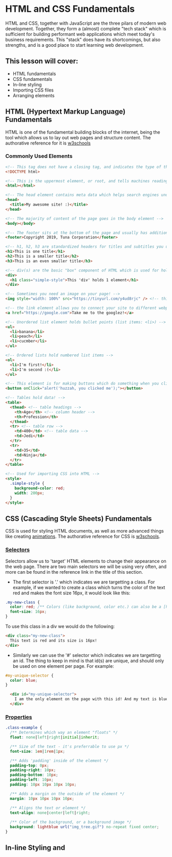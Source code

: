 # HTML and CSS Fundamentals

HTML and CSS, together with JavaScript are the three pilars of modern web development. Together, they form a (almost) complete "tech stack" which is sufficient for building performant web applications which meet today's business requirements. This "stack" does have its shortcomings, but also strengths, and is a good place to start learning web development.

## This lesson will cover:
* HTML fundamentals
* CSS fundamentals
* In-line styling
* Importing CSS files
* Arranging elements

## HTML (Hypertext Markup Language) Fundamentals
HTML is one of the fundamental building blocks of the internet, being the tool which allows us to lay out web pages and structure content. The authorative reference for it is [w3schools](https://www.w3schools.com/html/default.asp)

### Commonly Used Elements
``` html
<!-- This tag does not have a closing tag, and indicates the type of the file -->
<!DOCTYPE html>

<!-- This is the uppermost element, or root, and tells machines reading it that it's HTML they're looking at -->
<html></html>

<!-- The head element contains meta data which helps search engines understand your website, adds the title you can see in the browser tab, imports scripts for analytics, is the place to import CSS, JavaScript, libraries and a number of other things -->
<head>
  <title>My awesome site! :)</title>
</head>

<!-- The majority of content of the page goes in the body element -->
<body></body>

<!-- The footer sits at the bottom of the page and usually has additional / ancilliary information about the business -->
<footer>Copyright 2019, Tuna Corporation</footer>

<!-- h1, h2, h3 are standardized headers for titles and subtitles you use throughout your web page -->
<h1>This is one title</h1>
<h2>This is a smaller title</h2>
<h3>This is an even smaller title</h3>

<!-- div(s) are the basic "box" component of HTML which is used for holding different elements and helps arrange them -->
<div>
  <h1 class="simple-style">This 'div' holds 1 element</h1>
</div>

<!-- Sometimes you need an image on your page! -->
<img style="width: 100%" src="https://tinyurl.com/y4ud8rjc" /> <!-- this is the shorthand syntax for closing a tag -->

<!-- the link element allows you to connect your site to different webpages using the href attribute (hypertext reference) -->
<a href="https://google.com">Take me to the googlez!</a>

<!-- Unordered list element holds bullet points (list items: <li>) -->
<ul>
  <li>banana</li>
  <li>peach</li>
  <li>cucmber</li>
</ul>

<!-- Ordered lists hold numbered list items -->
<ol>
  <li>I'm first!</li>
  <li>I'm second :(</li>
</ol>

<!-- This element is for making buttons which do something when you click on them, usually using JavaScript which is specified in the `onClick` attribute -->
<button onClick="alert('huzzah, you clicked me');"></button>

<!-- Tables hold data! -->
<table>
  <thead> <!-- table headings -->
    <th>Age</th> <!-- column header -->
    <th>Profession</th>
  </thead>
  <tr> <!-- table row -->
    <td>400</td> <!-- table data -->
    <td>Jedi</td>
  </tr>
  <tr>
    <td>35</td>
    <td>Ninja</td>
  </tr>
</table>

<!-- Used for importing CSS into HTML -->
<style>
  .simple-style {
    background-color: red;
    width: 200px;
  }
</style>
```

## CSS (Cascading Style Sheets) Fundamentals 
CSS is used for styling HTML documents, as well as more advanced things like creating [animations](https://codepen.io/donovanh/pen/KJdoh). The authorative reference for CSS is [w3schools](https://www.w3schools.com/css/default.asp).

### [Selectors](https://www.w3schools.com/cssref/css_selectors.asp) 
Selectors allow us to 'target' HTML elements to change their appearance on the web page. There are two main selectors we will be using very often, and more can be found in the reference link in the title of this section.

* The first selector is '.' which indicates we are targetting a class. For example, if we wanted to create a class which turns the color of the text red and makes the font size 16px, it would look like this:
``` css
.my-new-class {
  color: red; /** Colors (like background, color etc.) can also be a [hex code](https://www.color-hex.com/): #FFC0CB - or rgb code: rgb(255, 192, 203, 1) */
  font-size: 16px;
}
```

To use this class in a div we would do the following:
``` html
<div class="my-new-class">
  This text is red and its size is 16px!
</div>
```

* Similarly we can use the '#' selector which indicates we are targetting an id. The thing to keep in mind is that id(s) are unique, and should only be used on one element per page. For example:
``` css
#my-unique-selector {
  color: blue;
}
```

``` html
  <div id="my-unique-selector">
    I am the only element on the page with this id! And my text is blue :)
  </div>
```

### [Properties](https://www.w3schools.com/cssref/default.asp)
```css
.class-example {
  /** Determines which way an element "floats" */
  float: none|left|right|initial|inherit;

  /** Size of the text - it's preferrable to use px */
  font-size: 1em|1rem|1px;

  /** Adds 'padding' inside of the element */
  padding-top: 0px;
  padding-right: 10px;
  padding-bottom: 10px;
  padding-left: 10px;
  padding: 10px 10px 10px 10px;

  /** Adds a margin on the outside of the element */
  margin: 10px 10px 10px 10px;

  /** Aligns the text or element */
  text-align: none|center|left|right;
  
  /** Color of the background, or a background image */
  background: lightblue url("img_tree.gif") no-repeat fixed center; 
}

```
## In-line Styling and <style> Element
Although this is typically not advised, the HTML attribute `style` allows us to style elements by addings CSS directly to the HTML element like so:
```html
<div style="font-size: 100px, color: red">
  I'm size 100px and red
</div>
```

We can also add CSS to a file using the `<style>` tag:
```html
<style>
  .class-example {
    background: blue;
    padding: 40px;
    margin: auto;
  }
</style>
```

## Importing CSS Files
To keep files organized and clean it's advisable to keep CSS in one or more separate files. To do this, create a file, for example `styles.css` and put it into the same directory as your website. Then use the `<link>` attribute.
```html
<head>
  <link href="styles.css" rel="stylesheet" type="text/css">
</head>
```

## Flexbox, Float and Grid
There are many ways to arrange elements on a web page. The one I resort to the most is using `float` properties with `div`s. That's probably not the best way to do it so I'll show you how to use the [**flexbox** layout](https://css-tricks.com/snippets/css/a-guide-to-flexbox/).

```html
<div class="parent-container">
  <div class="item"></div>
  <div class="item"></div>
  <div class="item"></div>
</div>

<style>
  .parent-container {
    display: flex;
    flex-direction: row|column;
  }

  .item {
    width: 33%;
  }
</style>
```

## Frameworks
Most modern front-end work is done using [React.js](https://reactjs.org/) but we most likely won't end up having time to get into it. React.js uses a special syntax called JSX which mixes JavaScript and HTML and is based around building "components" which are reusable units of code so that you don't have to repeat yourself.

Additionally, there are CSS preprocessors which give us the ability to do more with our CSS, namely [LESS](http://lesscss.org/) and [SASS](https://sass-lang.com/). They give us more capabilities which are typical found in a programming language such as doing logic, storing values etc.

Lastly, there are some low level HTML frameworks such as [Bootstrap](https://getbootstrap.com/) and [Foundation](https://foundation.zurb.com/) which are meant to give you access to components which are often used in building web pages such as navigation bars, hero sections, buttons, drop-down menus etc. These are very useful but it's important to understand the basics of HTML so that when you need to 'look under the hood' or do some custom work, you know how.

